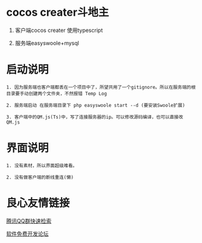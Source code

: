 # cocos creater斗地主

1. 客户端cocos creater 使用typescript

2. 服务端easyswoole+mysql

# 启动说明
    
    1. 因为服务端也客户端都丢在一个项目中了，所望共用了一个gitignore。所以在服务端的根目录要手动创建两个文件夹，不然报错 Temp Log

    2. 服务端启动 在服务端目录下 php easyswoole start --d (要安装Swoole扩展)

    3. 客户端中的QM.js(Ts)中，写了连接服务器的ip。可以修改源码编译，也可以直接改QM.js

# 界面说明

    1. 没有素材，所以界面超级难看。
    
    2. 没有做客户端的断线重连(懒)


 # 良心友情链接

[腾讯QQ群快速检索](http://u.720life.cn/s/8cf73f7c)

[软件免费开发论坛](http://u.720life.cn/s/bbb01dc0)